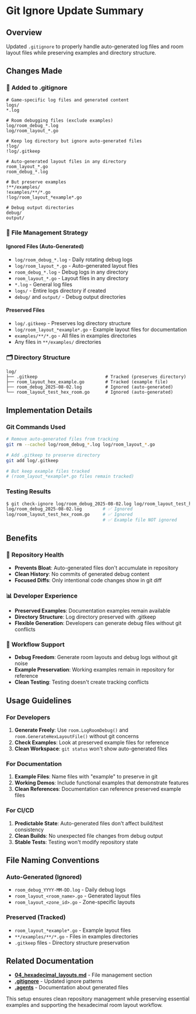 # Git Ignore Update Summary

## Overview
Updated `.gitignore` to properly handle auto-generated log files and room layout files while preserving examples and directory structure.

## Changes Made

### 🔧 **Added to .gitignore**
```gitignore
# Game-specific log files and generated content
logs/
*.log

# Room debugging files (exclude examples)
log/room_debug_*.log
log/room_layout_*.go

# Keep log directory but ignore auto-generated files  
!log/
!log/.gitkeep

# Auto-generated layout files in any directory
room_layout_*.go
room_debug_*.log

# But preserve examples
!**/examples/
!examples/**/*.go
!log/room_layout_*example*.go

# Debug output directories
debug/
output/
```

### 📁 **File Management Strategy**

#### Ignored Files (Auto-Generated)
- `log/room_debug_*.log` - Daily rotating debug logs
- `log/room_layout_*.go` - Auto-generated layout files
- `room_debug_*.log` - Debug logs in any directory
- `room_layout_*.go` - Layout files in any directory
- `*.log` - General log files
- `logs/` - Entire logs directory if created
- `debug/` and `output/` - Debug output directories

#### Preserved Files
- `log/.gitkeep` - Preserves log directory structure
- `log/room_layout_*example*.go` - Example layout files for documentation
- `examples/**/*.go` - All files in examples directories
- Any files in `**/examples/` directories

### 🗂️ **Directory Structure**
```
log/
├── .gitkeep                          # Tracked (preserves directory)
├── room_layout_hex_example.go        # Tracked (example file)
├── room_debug_2025-08-02.log         # Ignored (auto-generated)
└── room_layout_test_hex_room.go      # Ignored (auto-generated)
```

## Implementation Details

### Git Commands Used
```bash
# Remove auto-generated files from tracking
git rm --cached log/room_debug_*.log log/room_layout_*.go

# Add .gitkeep to preserve directory
git add log/.gitkeep

# But keep example files tracked
# (room_layout_*example*.go files remain tracked)
```

### Testing Results
```bash
$ git check-ignore log/room_debug_2025-08-02.log log/room_layout_test_hex_room.go log/room_layout_hex_example.go
log/room_debug_2025-08-02.log        # ✅ Ignored
log/room_layout_test_hex_room.go     # ✅ Ignored  
                                     # ✅ Example file NOT ignored
```

## Benefits

### 🚀 **Repository Health**
- **Prevents Bloat**: Auto-generated files don't accumulate in repository
- **Clean History**: No commits of generated debug content
- **Focused Diffs**: Only intentional code changes show in git diff

### 📊 **Developer Experience**
- **Preserved Examples**: Documentation examples remain available
- **Directory Structure**: Log directory preserved with .gitkeep
- **Flexible Generation**: Developers can generate debug files without git conflicts

### 🔄 **Workflow Support**
- **Debug Freedom**: Generate room layouts and debug logs without git noise
- **Example Preservation**: Working examples remain in repository for reference
- **Clean Testing**: Testing doesn't create tracking conflicts

## Usage Guidelines

### For Developers
1. **Generate Freely**: Use `room.LogRoomDebug()` and `room.GenerateHexLayoutFile()` without git concerns
2. **Check Examples**: Look at preserved example files for reference
3. **Clean Workspace**: `git status` won't show auto-generated files

### For Documentation
1. **Example Files**: Name files with "example" to preserve in git
2. **Working Demos**: Include functional examples that demonstrate features
3. **Clean References**: Documentation can reference preserved example files

### For CI/CD
1. **Predictable State**: Auto-generated files don't affect build/test consistency
2. **Clean Builds**: No unexpected file changes from debug output
3. **Stable Tests**: Testing won't modify repository state

## File Naming Conventions

### Auto-Generated (Ignored)
- `room_debug_YYYY-MM-DD.log` - Daily debug logs
- `room_layout_<room_name>.go` - Generated layout files
- `room_layout_<zone_id>.go` - Zone-specific layouts

### Preserved (Tracked)
- `room_layout_*example*.go` - Example layout files
- `**/examples/**/*.go` - Files in examples directories
- `.gitkeep` files - Directory structure preservation

## Related Documentation
- **[04_hexadecimal_layouts.md](04_hexadecimal_layouts.md)** - File management section
- **[.gitignore](../.gitignore)** - Updated ignore patterns
- **[.agents](../.agents)** - Documentation about generated files

This setup ensures clean repository management while preserving essential examples and supporting the hexadecimal room layout workflow.